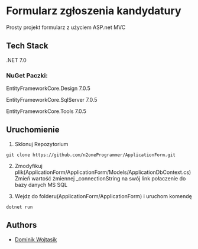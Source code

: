 
# Formularz zgłoszenia kandydatury

Prosty projekt formularz z użyciem ASP.net MVC



## Tech Stack

.NET 7.0

### NuGet Paczki:
EntityFrameworkCore.Design 7.0.5

EntityFrameworkCore.SqlServer 7.0.5

EntityFrameworkCore.Tools 7.0.5


## Uruchomienie
1. Sklonuj Repozytorium
``` 
git clone https://github.com/n2oneProgrammer/ApplicationForm.git
```

2. Zmodyfikuj plik(ApplicationForm/ApplicationForm/Models/ApplicationDbContext.cs)
   Zmień wartość żmiennej _connectionString na swój link połaczenie do bazy danych MS SQL

3. Wejdz do folderu(ApplicationForm/ApplicationForm) i uruchom komendę
```
dotnet run
```
## Authors

- [Dominik Wojtasik](https://github.com/n2oneProgrammer)

